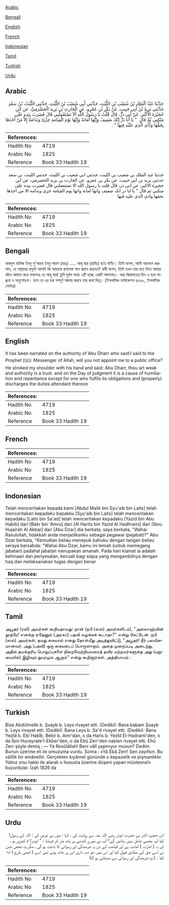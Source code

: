 [Arabic](#arabic)

[Bengali](#bengali)

[English](#english)

[French](#french)

[Indonesian](#indonesian)

[Tamil](#tamil)

[Turkish](#turkish)

[Urdu](#urdu)

## Arabic


<div dir="rtl" lang="ar" style={{fontSize:'larger',backgroundColor:'#f8f9fa',padding:20}}>
حَدَّثَنَا عَبْدُ الْمَلِكِ بْنُ شُعَيْبِ بْنِ اللَّيْثِ، حَدَّثَنِي أَبِي شُعَيْبُ بْنُ اللَّيْثِ، حَدَّثَنِي اللَّيْثُ، بْنُ سَعْدٍ حَدَّثَنِي يَزِيدُ بْنُ أَبِي حَبِيبٍ، عَنْ بَكْرِ بْنِ عَمْرٍو، عَنِ الْحَارِثِ بْنِ يَزِيدَ الْحَضْرَمِيِّ، عَنِ ابْنِ حُجَيْرَةَ الأَكْبَرِ، عَنْ أَبِي ذَرٍّ، قَالَ قُلْتُ يَا رَسُولَ اللَّهِ أَلاَ تَسْتَعْمِلُنِي قَالَ فَضَرَبَ بِيَدِهِ عَلَى مَنْكِبِي ثُمَّ قَالَ ‏ "‏ يَا أَبَا ذَرٍّ إِنَّكَ ضَعِيفٌ وَإِنَّهَا أَمَانَةٌ وَإِنَّهَا يَوْمَ الْقِيَامَةِ خِزْىٌ وَنَدَامَةٌ إِلاَّ مَنْ أَخَذَهَا بِحَقِّهَا وَأَدَّى الَّذِي عَلَيْهِ فِيهَا ‏"‏ ‏.‏
</div>
<div style={{backgroundColor:'#f8f9fa',padding:20, marginBottom: 10}}><table> <thead> <tr> <th>References:</th> <th></th> </tr> </thead> <tbody><tr><td>Hadith No</td><td>4719</td></tr><tr><td>Arabic No</td><td>1825</td></tr><tr><td>Reference</td><td>Book 33 Hadith 19</td></tr></tbody></table></div>


<div dir="rtl" lang="ar" style={{fontSize:'larger',backgroundColor:'#f8f9fa',padding:20}}>
حدثنا عبد الملك بن شعيب بن الليث، حدثني ابي شعيب بن الليث، حدثني الليث، بن سعد حدثني يزيد بن ابي حبيب، عن بكر بن عمرو، عن الحارث بن يزيد الحضرمي، عن ابن حجيرة الاكبر، عن ابي ذر، قال قلت يا رسول الله الا تستعملني قال فضرب بيده على منكبي ثم قال " يا ابا ذر انك ضعيف وانها امانة وانها يوم القيامة خزى وندامة الا من اخذها بحقها وادى الذي عليه فيها
</div>
<div style={{backgroundColor:'#f8f9fa',padding:20, marginBottom: 10}}><table> <thead> <tr> <th>References:</th> <th></th> </tr> </thead> <tbody><tr><td>Hadith No</td><td>4719</td></tr><tr><td>Arabic No</td><td>1825</td></tr><tr><td>Reference</td><td>Book 33 Hadith 19</td></tr></tbody></table></div>

## Bengali


<div dir="ltr" lang="bn" style={{fontSize:'larger',backgroundColor:'#f8f9fa',padding:20}}>
আবদুল মালিক ইবনু শু'আয়ব ইবনু লায়স (রহঃ) ..... আবূ যার (রাযিঃ) হতে বর্ণিত। তিনি বলেন, আমি আবেদন করলাম, হে আল্লাহর রসূল! আপনি কি আমাকে প্রশাসক পদে প্রদান করবেন? রাবী বলেন, তিনি তখন তার হাত দিয়ে আমার কাঁধে আঘাত করে বললেনঃ হে আবূ যার! তুমি দুর্বল অথচ এটি হচ্ছে একটি আমানাত। আর কিয়ামতের দিন এ হবে লাঞ্ছনা ও অনুশোচনা। তবে যে এর হক সম্পূর্ণ আদায় করবে তার কথা ভিন্ন। (ইসলামিক ফাউন্ডেশন ৪৫৬৮, ইসলামিক সেন্টার)
</div>
<div style={{backgroundColor:'#f8f9fa',padding:20, marginBottom: 10}}><table> <thead> <tr> <th>References:</th> <th></th> </tr> </thead> <tbody><tr><td>Hadith No</td><td>4719</td></tr><tr><td>Arabic No</td><td>1825</td></tr><tr><td>Reference</td><td>Book 33 Hadith 19</td></tr></tbody></table></div>

## English


<div dir="ltr" lang="en" style={{fontSize:'larger',backgroundColor:'#f8f9fa',padding:20}}>
It has been narrated on the authority of Abu Dharr who said:I said to the Prophet (ﷺ): Messenger of Allah, will you not appoint me to a public office? He stroked my shoulder with his hand and said: Abu Dharr, thou art weak and authority is a trust. and on the Day of judgment it is a cause of humiliation and repentance except for one who fulfils its obligations and (properly) discharges the duties attendant thereon
</div>
<div style={{backgroundColor:'#f8f9fa',padding:20, marginBottom: 10}}><table> <thead> <tr> <th>References:</th> <th></th> </tr> </thead> <tbody><tr><td>Hadith No</td><td>4719</td></tr><tr><td>Arabic No</td><td>1825</td></tr><tr><td>Reference</td><td>Book 33 Hadith 19</td></tr></tbody></table></div>

## French


<div dir="ltr" lang="fr" style={{fontSize:'larger',backgroundColor:'#f8f9fa',padding:20}}>

</div>
<div style={{backgroundColor:'#f8f9fa',padding:20, marginBottom: 10}}><table> <thead> <tr> <th>References:</th> <th></th> </tr> </thead> <tbody><tr><td>Hadith No</td><td>4719</td></tr><tr><td>Arabic No</td><td>1825</td></tr><tr><td>Reference</td><td>Book 33 Hadith 19</td></tr></tbody></table></div>

## Indonesian


<div dir="ltr" lang="id" style={{fontSize:'larger',backgroundColor:'#f8f9fa',padding:20}}>
Telah menceritakan kepada kami [Abdul Malik bin Syu'aib bin Laits] telah menceritakan kepadaku bapakku [Syu'aib bin Laits] telah menceritakan kepadaku [Laits bin Sa'ad] telah menceritakan kepadaku [Yazid bin Abu Habib] dari [Bakr bin 'Amru] dari [Al Harits bin Yazid Al Hadhrami] dari [Ibnu Hujairah Al Akbar] dari [Abu Dzar] dia berkata, saya berkata, "Wahai Rasulullah, tidakkah anda menjadikanku sebagai pegawai (pejabat)?" Abu Dzar berkata, "Kemudian beliau menepuk bahuku dengan tangan beliau seraya bersabda: "Wahai Abu Dzar, kamu ini lemah (untuk memegang jabatan) padahal jabatan merupakan amanah. Pada hari kiamat ia adalah kehinaan dan penyesalan, kecuali bagi siapa yang mengambilnya dengan haq dan melaksanakan tugas dengan benar
</div>
<div style={{backgroundColor:'#f8f9fa',padding:20, marginBottom: 10}}><table> <thead> <tr> <th>References:</th> <th></th> </tr> </thead> <tbody><tr><td>Hadith No</td><td>4719</td></tr><tr><td>Arabic No</td><td>1825</td></tr><tr><td>Reference</td><td>Book 33 Hadith 19</td></tr></tbody></table></div>

## Tamil


<div dir="ltr" lang="ta" style={{fontSize:'larger',backgroundColor:'#f8f9fa',padding:20}}>
அபூதர் (ரலி) அவர்கள் கூறியதாவது: நான் (நபி (ஸல்) அவர்களிடம்), "அல்லாஹ்வின் தூதரே! எனக்கு ஏதேனும் (அரசுப்) பதவி வழங்கக் கூடாதா?" என்று கேட்டேன். நபி (ஸல்) அவர்கள், தமது கையால் எனது தோள்மீது அடித்துவிட்டு, "அபூதர்! நீர் பலவீனமானவர். அது (பதவி) ஒரு கையடைப் பொருளாகும். அதை முறைப்படி அடைந்து, அதில் தமக்குரிய பொறுப்புகளை நிறைவேற்றியவரைத் தவிர மற்றவர்களுக்கு அது (மறுமையில்) இழிவும் துயரமும் ஆகும்" என்று கூறினார்கள். அத்தியாயம் :
</div>
<div style={{backgroundColor:'#f8f9fa',padding:20, marginBottom: 10}}><table> <thead> <tr> <th>References:</th> <th></th> </tr> </thead> <tbody><tr><td>Hadith No</td><td>4719</td></tr><tr><td>Arabic No</td><td>1825</td></tr><tr><td>Reference</td><td>Book 33 Hadith 19</td></tr></tbody></table></div>

## Turkish


<div dir="ltr" lang="tr" style={{fontSize:'larger',backgroundColor:'#f8f9fa',padding:20}}>
Bize Abdülmelik b. Şuayb b. Leys rivayet etti. (Dediki): Bana babam Şuayb b. Leys rivayet etti. (Dediki): Bana Leys b. Sa'd rivayet etti. (Dediki): Bana Yezîd b. Ebî Habîb, Bekir b. Amr'dan, o da Haris b. Yezîd El-Hadrami'den, o da İbni Huceyrate'l-Ekber'den, o da Ebû Zerr'den naklen rivayet etti. Ehû Zerr şöyle demiş ; — Ya Resûlâllah! Beni vâlî yapmıyor musun? Dedim. Bunun üzerine eli ile omuzuma vurdu. Sonra : «Yâ Ebâ Zerr! Sen zayıfsın. Bu vâiîlik bir emânettir. Gerçekten kıyâmet gününde o kepazelik ve pişmanlıktır. Yalnız onu hakkı ile alarak o hususta üzerine düşeni yapan müstesna!» buyurdular. İzah 1826 da
</div>
<div style={{backgroundColor:'#f8f9fa',padding:20, marginBottom: 10}}><table> <thead> <tr> <th>References:</th> <th></th> </tr> </thead> <tbody><tr><td>Hadith No</td><td>4719</td></tr><tr><td>Arabic No</td><td>1825</td></tr><tr><td>Reference</td><td>Book 33 Hadith 19</td></tr></tbody></table></div>

## Urdu


<div dir="rtl" lang="ur" style={{fontSize:'larger',backgroundColor:'#f8f9fa',padding:20}}>
ابن حجیرہ اکبر نے حضرت ابوذر رضی اللہ عنہ سے روایت کی ، کہا : میں نے عرض کی : اللہ کے رسول! کیا آپ مجھے عامل نہیں بنائیں گے؟ آپ نے میرے کندھے پر ہاتھ مار کر فرمایا : " ابوذر! تم کمزور ہو ، اور یہ ( امارت ) امانت ہے اور قیامت کے دن یہ شرمندگی اور رسوائی کا باعث ہو گی ، مگر وہ شخص جس نے اسے حق کے مطابق قبول کیا اور اس میں جو ذمہ داری اس پر عائد ہوئی تھی اسے ( اچھی طرح ) ادا کیا ۔ ( وہ شرمندگی اور رسوائی سے مستثنیٰ ہو گا)
</div>
<div style={{backgroundColor:'#f8f9fa',padding:20, marginBottom: 10}}><table> <thead> <tr> <th>References:</th> <th></th> </tr> </thead> <tbody><tr><td>Hadith No</td><td>4719</td></tr><tr><td>Arabic No</td><td>1825</td></tr><tr><td>Reference</td><td>Book 33 Hadith 19</td></tr></tbody></table></div>